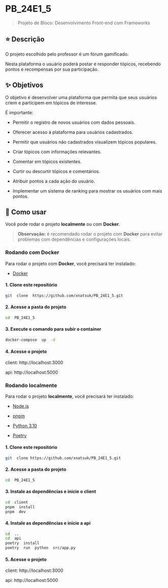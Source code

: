 
#  PB_24E1_5

> Projeto de Bloco: Desenvolvimento Front-end com Frameworks

##  ⭐️ Descrição

O projeto escolhido pelo professor é um fórum gamificado.

Nesta plataforma o usuário poderá postar e responder tópicos, recebendo pontos e recompensas por sua participação.

##  ✨ Objetivos

O objetivo é desenvolver uma plataforma que permita que
seus usuários criem e participem em tópicos de interesse.

É importante:

- Permitir o registro de novos usuários com dados pessoais.

- Oferecer acesso à plataforma para usuários cadastrados.

- Permitir que usuários não cadastrados visualizem tópicos populares.

- Criar tópicos com informações relevantes.

- Comentar em tópicos existentes.

- Curtir ou descurtir tópicos e comentários.

- Atribuir pontos a cada ação do usuário.

- Implementar um sistema de ranking para mostrar os usuários com mais pontos.

##  🚀 Como usar

Você pode rodar o projeto **localmente** ou com **Docker**.

>  **Observação:** é recomendado rodar o projeto com **Docker** para evitar problemas com dependências e configurações locais.

###  Rodando com Docker

Para rodar o projeto com **Docker**, você precisará ter instalado:

- [Docker](https://www.docker.com/)

####  1. Clone este repositório

```sh
git  clone  https://github.com/xnatsuk/PB_24E1_5.git
```

####  2. Acesse a pasta do projeto

```sh
cd  PB_24E1_5
```

####  3. Execute o comando para subir o container

```sh
docker-compose  up  -d
```

####  4. Acesse o projeto
client: http://localhost:3000

api: http://localhost:5000

###  Rodando localmente

Para rodar o projeto **localmente**, você precisará ter instalado:

-  [Node.js](https://nodejs.org/en/)

-  [pnpm](https://pnpm.io/)

-  [Python 3.10](https://www.python.org/downloads/)

-  [Poetry](https://python-poetry.org/)

####  1. Clone este repositório

```sh
git  clone https://github.com/xnatsuk/PB_24E1_5.git
```

####  2. Acesse a pasta do projeto

```sh
cd  PB_24E1_5
```

####  3. Instale as dependências e inicie o client

```sh
cd  client
pnpm  install
pnpm  dev
```

####  4. Instale as dependências e inicie a api

```sh
cd  ..
cd  api
poetry  install
poetry  run  python  src/app.py
```

####  5. Acesse o projeto

client: http://localhost:3000

api: http://localhost:5000
